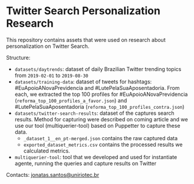 # Twitter Search Personalization Research

This repository contains assets that were used on research about personalization on Twitter Search.

Structure:

- `datasets/daytrends`: dataset of daily Brazilian Twitter trending topics from `2019-02-01` to `2019-08-30`
- `datasets/training-data`: dataset of tweets for hashtags: #EuApoioANovaPrevidencia and #LutePelaSuaAposentadoria. From each, we extracted the top 100 profiles for #EuApoioANovaPrevidencia (`reforma_top_100_profiles_a_favor.json`) and #LutePelaSuaAposentadoria (`reforma_top_100_profiles_contra.json`) 
- `datasets/twitter-search-results`: dataset of the captures search results. Method for capturing were described on coming article and we use our tool (multiquerier-tool) based on Puppetter to capture these data.
   - `_dataset_1__en_pt-merged.json` contains the raw captured data
   - `exported_dataset_metrics.csv` contains the processed results we calculated metrics.
- `multiquerier-tool`: tool that we developed and used for instantiate agente, running the queries and capture results on Twitter


Contacts: jonatas.santos@uniriotec.br
